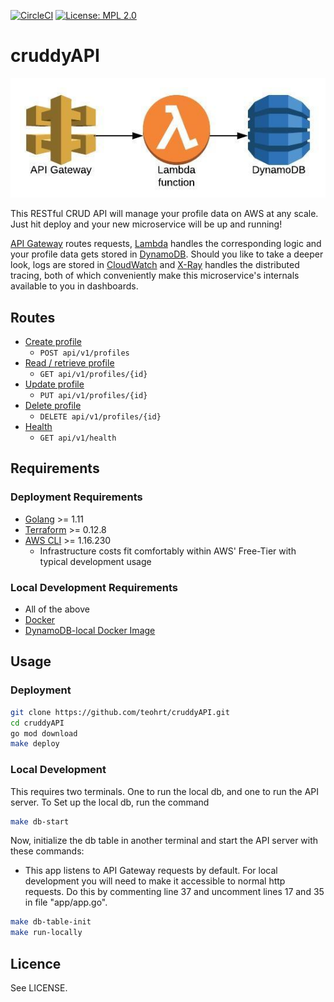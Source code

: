 [![CircleCI](https://circleci.com/gh/teohrt/cruddyAPI/tree/master.svg?style=svg)](https://circleci.com/gh/teohrt/cruddyAPI)
[![License: MPL 2.0](https://img.shields.io/badge/License-MPL%202.0-brightgreen.svg)](https://opensource.org/licenses/MPL-2.0)

# cruddyAPI
![cruddyAPI](docs/cruddyAPI.jpeg)

This RESTful CRUD API will manage your profile data on AWS at any scale. Just hit deploy and your new microservice will be up and running!

[API Gateway](https://aws.amazon.com/api-gateway/) routes requests, [Lambda](https://aws.amazon.com/lambda/) handles the corresponding logic and your profile data gets stored in [DynamoDB](https://aws.amazon.com/dynamodb/). Should you like to take a deeper look, logs are stored in [CloudWatch](https://aws.amazon.com/cloudwatch/) and [X-Ray](https://aws.amazon.com/xray/) handles the distributed tracing, both of which conveniently make this microservice's internals available to you in dashboards.

## Routes
* [Create profile](docs/createProfileContract.md)
    * `POST api/v1/profiles`
* [Read / retrieve profile](docs/getProfileContract.md)
    * `GET api/v1/profiles/{id}`
* [Update profile](docs/updateProfileContract.md)
    * `PUT api/v1/profiles/{id}`
* [Delete profile](docs/deleteProfileContract.md)
    * `DELETE api/v1/profiles/{id}`
* [Health](docs/healthContract.md)
    * `GET api/v1/health`

## Requirements
### Deployment Requirements
* [Golang](https://golang.org/dl/) >= 1.11
* [Terraform](https://www.terraform.io/downloads.html) >= 0.12.8
* [AWS CLI](https://docs.aws.amazon.com/cli/latest/userguide/install-macos.html#awscli-install-osx-pip) >= 1.16.230
    * Infrastructure costs fit comfortably within AWS' Free-Tier with typical development usage
### Local Development Requirements
* All of the above
* [Docker](https://docs.docker.com/v17.12/install/)
* [DynamoDB-local Docker Image](https://hub.docker.com/r/amazon/dynamodb-local/)

## Usage
### Deployment
```bash
git clone https://github.com/teohrt/cruddyAPI.git
cd cruddyAPI
go mod download
make deploy
```

### Local Development
This requires two terminals. One to run the local db, and one to run the API server.
To Set up the local db, run the command
```bash
make db-start
```

Now, initialize the db table in another terminal and start the API server with these commands:
* This app listens to API Gateway requests by default. For local development you will need to make it accessible to normal http requests. Do this by commenting line 37 and uncomment lines 17 and 35 in file "app/app.go". 
```bash
make db-table-init
make run-locally
```

## Licence
See LICENSE.
